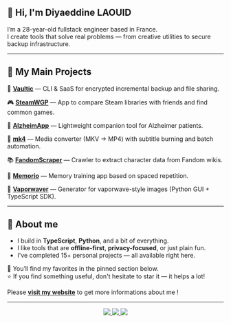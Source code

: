 ## 👋 Hi, I'm Diyaeddine LAOUID

I’m a 28-year-old fullstack engineer based in France.  
I create tools that solve real problems — from creative utilities to secure backup infrastructure.

---

## 🚀 My Main Projects

🔐 [**Vaultic**](https://github.com/vaultic-org) — CLI & SaaS for encrypted incremental backup and file sharing.

🎮 [**SteamWGP**](https://github.com/dilaouid/steam-wgp) — App to compare Steam libraries with friends and find common games.

🧓 [**AlzheimApp**](https://github.com/dilaouid/AlzheimApp) — Lightweight companion tool for Alzheimer patients.

🧰 [**mk4**](https://github.com/dilaouid/mk4) — Media converter (MKV → MP4) with subtitle burning and batch automation.

📚 [**FandomScraper**](https://github.com/dilaouid/FandomScraper) — Crawler to extract character data from Fandom wikis.

🧠 [**Memorio**](https://github.com/dilaouid/memorio) — Memory training app based on spaced repetition.

🌊 [**Vaporwaver**](https://github.com/dilaouid/vaporwaver) — Generator for vaporwave-style images (Python GUI + TypeScript SDK).

---

## 🧩 About me

- I build in **TypeScript**, **Python**, and a bit of everything.
- I like tools that are **offline-first**, **privacy-focused**, or just plain fun.
- I've completed 15+ personal projects — all available right here.

📌 You’ll find my favorites in the pinned section below.  
⭐ If you find something useful, don't hesitate to star it — it helps a lot!

Please [**visit my website**](https://dilaouid.fr) to get more informations about me !

---

<p align="center">
  <a href="https://github.com/dilaouid">
    <img src="http://github-profile-summary-cards.vercel.app/api/cards/profile-details?username=dilaouid&theme=synthwave" />
  </a>
  <a href="https://github.com/dilaouid">
    <img src="https://github-readme-stats.vercel.app/api/top-langs/?username=dilaouid&layout=compact&theme=synthwave" />
  </a>
  <a href="https://github.com/dilaouid">
    <img src="https://github-readme-stats.vercel.app/api?username=dilaouid&show_icons=true&theme=synthwave" />
  </a>
</p>
